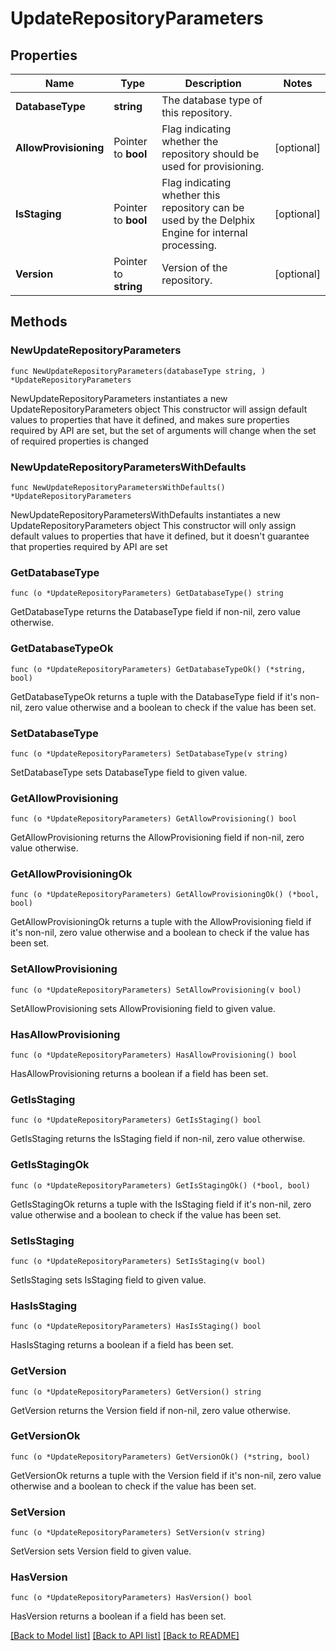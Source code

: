 # UpdateRepositoryParameters

## Properties

Name | Type | Description | Notes
------------ | ------------- | ------------- | -------------
**DatabaseType** | **string** | The database type of this repository. | 
**AllowProvisioning** | Pointer to **bool** | Flag indicating whether the repository should be used for provisioning. | [optional] 
**IsStaging** | Pointer to **bool** | Flag indicating whether this repository can be used by the Delphix Engine for internal processing. | [optional] 
**Version** | Pointer to **string** | Version of the repository. | [optional] 

## Methods

### NewUpdateRepositoryParameters

`func NewUpdateRepositoryParameters(databaseType string, ) *UpdateRepositoryParameters`

NewUpdateRepositoryParameters instantiates a new UpdateRepositoryParameters object
This constructor will assign default values to properties that have it defined,
and makes sure properties required by API are set, but the set of arguments
will change when the set of required properties is changed

### NewUpdateRepositoryParametersWithDefaults

`func NewUpdateRepositoryParametersWithDefaults() *UpdateRepositoryParameters`

NewUpdateRepositoryParametersWithDefaults instantiates a new UpdateRepositoryParameters object
This constructor will only assign default values to properties that have it defined,
but it doesn't guarantee that properties required by API are set

### GetDatabaseType

`func (o *UpdateRepositoryParameters) GetDatabaseType() string`

GetDatabaseType returns the DatabaseType field if non-nil, zero value otherwise.

### GetDatabaseTypeOk

`func (o *UpdateRepositoryParameters) GetDatabaseTypeOk() (*string, bool)`

GetDatabaseTypeOk returns a tuple with the DatabaseType field if it's non-nil, zero value otherwise
and a boolean to check if the value has been set.

### SetDatabaseType

`func (o *UpdateRepositoryParameters) SetDatabaseType(v string)`

SetDatabaseType sets DatabaseType field to given value.


### GetAllowProvisioning

`func (o *UpdateRepositoryParameters) GetAllowProvisioning() bool`

GetAllowProvisioning returns the AllowProvisioning field if non-nil, zero value otherwise.

### GetAllowProvisioningOk

`func (o *UpdateRepositoryParameters) GetAllowProvisioningOk() (*bool, bool)`

GetAllowProvisioningOk returns a tuple with the AllowProvisioning field if it's non-nil, zero value otherwise
and a boolean to check if the value has been set.

### SetAllowProvisioning

`func (o *UpdateRepositoryParameters) SetAllowProvisioning(v bool)`

SetAllowProvisioning sets AllowProvisioning field to given value.

### HasAllowProvisioning

`func (o *UpdateRepositoryParameters) HasAllowProvisioning() bool`

HasAllowProvisioning returns a boolean if a field has been set.

### GetIsStaging

`func (o *UpdateRepositoryParameters) GetIsStaging() bool`

GetIsStaging returns the IsStaging field if non-nil, zero value otherwise.

### GetIsStagingOk

`func (o *UpdateRepositoryParameters) GetIsStagingOk() (*bool, bool)`

GetIsStagingOk returns a tuple with the IsStaging field if it's non-nil, zero value otherwise
and a boolean to check if the value has been set.

### SetIsStaging

`func (o *UpdateRepositoryParameters) SetIsStaging(v bool)`

SetIsStaging sets IsStaging field to given value.

### HasIsStaging

`func (o *UpdateRepositoryParameters) HasIsStaging() bool`

HasIsStaging returns a boolean if a field has been set.

### GetVersion

`func (o *UpdateRepositoryParameters) GetVersion() string`

GetVersion returns the Version field if non-nil, zero value otherwise.

### GetVersionOk

`func (o *UpdateRepositoryParameters) GetVersionOk() (*string, bool)`

GetVersionOk returns a tuple with the Version field if it's non-nil, zero value otherwise
and a boolean to check if the value has been set.

### SetVersion

`func (o *UpdateRepositoryParameters) SetVersion(v string)`

SetVersion sets Version field to given value.

### HasVersion

`func (o *UpdateRepositoryParameters) HasVersion() bool`

HasVersion returns a boolean if a field has been set.


[[Back to Model list]](../README.md#documentation-for-models) [[Back to API list]](../README.md#documentation-for-api-endpoints) [[Back to README]](../README.md)


